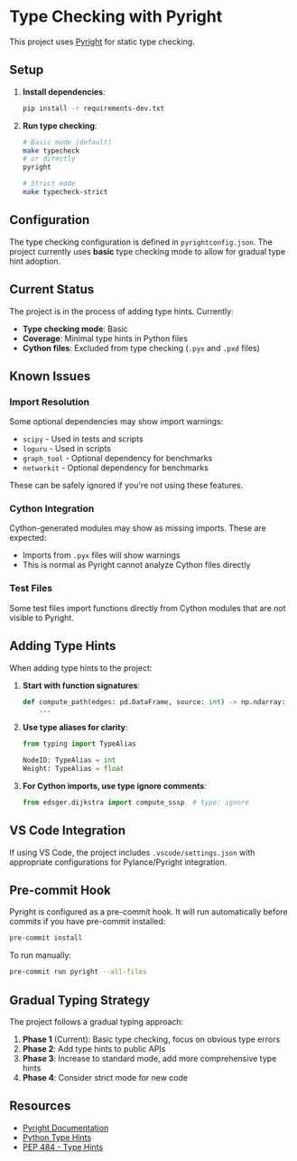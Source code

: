 # Type Checking with Pyright

This project uses [Pyright](https://github.com/microsoft/pyright) for static type checking.

## Setup

1. **Install dependencies**:
   ```bash
   pip install -r requirements-dev.txt
   ```

2. **Run type checking**:
   ```bash
   # Basic mode (default)
   make typecheck
   # or directly
   pyright
   
   # Strict mode
   make typecheck-strict
   ```

## Configuration

The type checking configuration is defined in `pyrightconfig.json`. The project currently uses **basic** type checking mode to allow for gradual type hint adoption.

## Current Status

The project is in the process of adding type hints. Currently:

- **Type checking mode**: Basic
- **Coverage**: Minimal type hints in Python files
- **Cython files**: Excluded from type checking (`.pyx` and `.pxd` files)

## Known Issues

### Import Resolution
Some optional dependencies may show import warnings:
- `scipy` - Used in tests and scripts
- `loguru` - Used in scripts
- `graph_tool` - Optional dependency for benchmarks
- `networkit` - Optional dependency for benchmarks

These can be safely ignored if you're not using these features.

### Cython Integration
Cython-generated modules may show as missing imports. These are expected:
- Imports from `.pyx` files will show warnings
- This is normal as Pyright cannot analyze Cython files directly

### Test Files
Some test files import functions directly from Cython modules that are not visible to Pyright.

## Adding Type Hints

When adding type hints to the project:

1. **Start with function signatures**:
   ```python
   def compute_path(edges: pd.DataFrame, source: int) -> np.ndarray:
       ...
   ```

2. **Use type aliases for clarity**:
   ```python
   from typing import TypeAlias
   
   NodeID: TypeAlias = int
   Weight: TypeAlias = float
   ```

3. **For Cython imports, use type ignore comments**:
   ```python
   from edsger.dijkstra import compute_sssp  # type: ignore
   ```

## VS Code Integration

If using VS Code, the project includes `.vscode/settings.json` with appropriate configurations for Pylance/Pyright integration.

## Pre-commit Hook

Pyright is configured as a pre-commit hook. It will run automatically before commits if you have pre-commit installed:

```bash
pre-commit install
```

To run manually:
```bash
pre-commit run pyright --all-files
```

## Gradual Typing Strategy

The project follows a gradual typing approach:

1. **Phase 1** (Current): Basic type checking, focus on obvious type errors
2. **Phase 2**: Add type hints to public APIs
3. **Phase 3**: Increase to standard mode, add more comprehensive type hints
4. **Phase 4**: Consider strict mode for new code

## Resources

- [Pyright Documentation](https://github.com/microsoft/pyright/blob/main/docs/configuration.md)
- [Python Type Hints](https://docs.python.org/3/library/typing.html)
- [PEP 484 - Type Hints](https://www.python.org/dev/peps/pep-0484/)